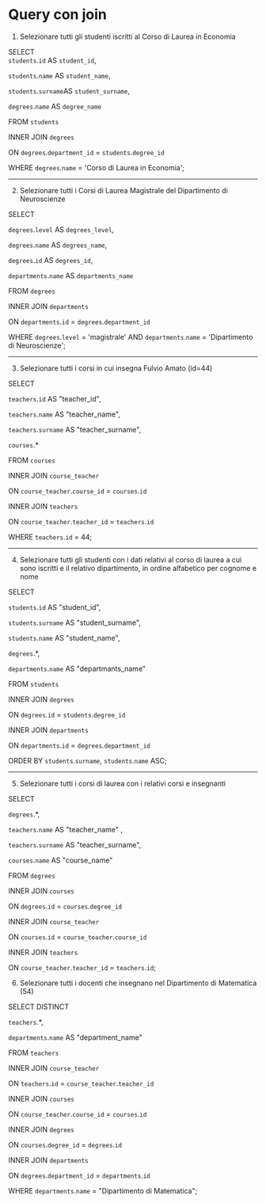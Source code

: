 # Query con join

1. Selezionare tutti gli studenti iscritti al Corso di Laurea in Economia

SELECT  
`students`.`id` AS `student_id`,

`students`.`name` AS `student_name`,

`students`.`surname`AS `student_surname`,

`degrees`.`name` AS `degree_name`

FROM `students`

INNER JOIN `degrees`

ON `degrees`.`department_id` = `students`.`degree_id`

WHERE `degrees`.`name` = 'Corso di Laurea in Economia';

---

2. Selezionare tutti i Corsi di Laurea Magistrale del Dipartimento di Neuroscienze

SELECT

`degrees`.`level` AS `degrees_level`,

`degrees`.`name` AS `degrees_name`,

`degrees`.`id` AS `degrees_id`,

`departments`.`name` AS `departments_name`

FROM `degrees`

INNER JOIN `departments`

ON `departments`.`id` = `degrees`.`department_id`

WHERE `degrees`.`level` = 'magistrale' AND `departments`.`name` = 'Dipartimento di Neuroscienze';

---

3. Selezionare tutti i corsi in cui insegna Fulvio Amato (id=44)

SELECT

`teachers`.`id` AS "teacher_id",

`teachers`.`name` AS "teacher_name",

`teachers`.`surname` AS "teacher_surname",

`courses`.\*

FROM `courses`

INNER JOIN `course_teacher`

ON `course_teacher`.`course_id` = `courses`.`id`

INNER JOIN `teachers`

ON `course_teacher`.`teacher_id` = `teachers`.`id`

WHERE `teachers`.`id` = 44;

---

4. Selezionare tutti gli studenti con i dati relativi al corso di laurea a cui sono iscritti e il relativo dipartimento, in ordine alfabetico per cognome e nome

SELECT

`students`.`id` AS "student_id",

`students`.`surname` AS "student_surname",

`students`.`name` AS "student_name",

`degrees`.\*,

`departments`.`name` AS "departmants_name"

FROM `students`

INNER JOIN `degrees`

ON `degrees`.`id` = `students`.`degree_id`

INNER JOIN `departments`

ON `departments`.`id` = `degrees`.`department_id`

ORDER BY `students`.`surname`, `students`.`name` ASC;

---

5. Selezionare tutti i corsi di laurea con i relativi corsi e insegnanti

SELECT

`degrees`.\*,

`teachers`.`name` AS "teacher_name" ,

`teachers`.`surname` AS "teacher_surname",

`courses`.`name` AS "course_name"

FROM `degrees`

INNER JOIN `courses`

ON `degrees`.`id` = `courses`.`degree_id`

INNER JOIN `course_teacher`

ON `courses`.`id` = `course_teacher`.`course_id`

INNER JOIN `teachers`

ON `course_teacher`.`teacher_id` = `teachers`.`id`;

6. Selezionare tutti i docenti che insegnano nel Dipartimento di
   Matematica (54)

SELECT DISTINCT

`teachers`.\*,

`departments`.`name` AS "department_name"

FROM `teachers`

INNER JOIN `course_teacher`

ON `teachers`.`id` = `course_teacher`.`teacher_id`

INNER JOIN `courses`

ON `course_teacher`.`course_id` = `courses`.`id`

INNER JOIN `degrees`

ON `courses`.`degree_id` = `degrees`.`id`

INNER JOIN `departments`

ON `degrees`.`department_id` = `departments`.`id`

WHERE `departments`.`name` = "Dipartimento di Matematica";

